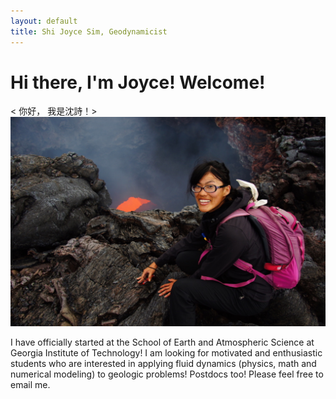 ```yaml
---
layout: default
title: Shi Joyce Sim, Geodynamicist
---
```

# Hi there, I'm Joyce! Welcome! 
< 你好， 我是沈詩！>
![](/image/Profile3.JPG "Kamchatka 2013.")

I have officially started at the School of Earth and Atmospheric Science at Georgia Institute of Technology! I am looking for motivated and enthusiastic students who are interested in applying fluid dynamics (physics, math and numerical modeling) to geologic problems! Postdocs too! Please feel free to email me.
